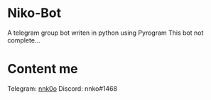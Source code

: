 # Niko-Bot
A telegram group bot writen in python using Pyrogram 
This bot not complete...
# Content me
  Telegram: [nnk0o](https://t.me/nnk0o)
  Discord: nnko#1468
